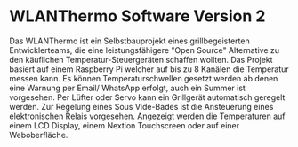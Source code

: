 # WLANThermo Software Version 2
Das WLANThermo ist ein Selbstbauprojekt eines grillbegeisterten Entwicklerteams, die eine leistungsfähigere "Open Source" Alternative zu den käuflichen Temperatur-Steuergeräten schaffen wollten.
Das Projekt basiert auf einem Raspberry Pi welcher auf bis zu 8 Kanälen die Temperatur messen kann.
Es können Temperaturschwellen gesetzt werden ab denen eine Warnung per Email/ WhatsApp erfolgt, auch ein Summer ist vorgesehen.
Per Lüfter oder Servo kann ein Grillgerät automatisch geregelt werden.
Zur Regelung eines Sous Vide-Bades ist die Ansteuerung eines elektronischen Relais vorgesehen.
Angezeigt werden die Temperaturen auf einem LCD Display, einem Nextion Touchscreen oder auf einer Weboberfläche.
